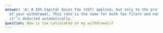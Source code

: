 ```yaml
---
answer: 'A: A 15% Capital Gains Tax (CGT) applies, but only to the profit portion
  of your withdrawal. This rate is the same for both tax filers and non-filers, and
  it''s deducted automatically.'
question: How is tax calculated on my withdrawals?
---
```

